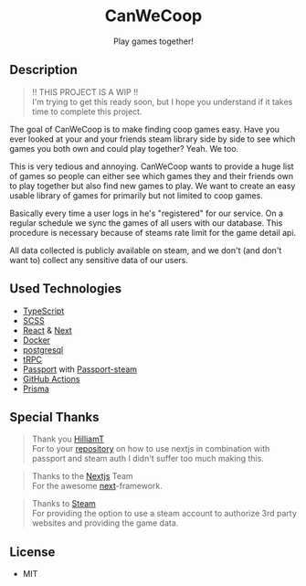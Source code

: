 <div align=center>
  <h1>CanWeCoop</h1>
  <p>Play games together!</p>
</div>

## Description
> !! THIS PROJECT IS A WIP !! </br>
> I'm trying to get this ready soon, but I hope you understand if it takes time to complete this project.

The goal of CanWeCoop is to make finding coop games easy. Have you ever looked at your and your friends steam library side by side to see which games you both own and could play together? Yeah. We too.

This is very tedious and annoying. CanWeCoop wants to provide a huge list of games so people can either see which games they and their friends own to play together but also find new games to play. We want to create an easy usable library of games for primarily but not limited to coop games.

Basically every time a user logs in he's "registered" for our service. On a regular schedule we sync the games of all users with our database. This procedure is necessary because of steams rate limit for the game detail api.

All data collected is publicly available on steam, and we don't (and don't want to) collect any sensitive data of our users. 


## Used Technologies
- [TypeScript](https://www.typescriptlang.org/)
- [SCSS](https://sass-lang.com/)
- [React](https://reactjs.org/) & [Next](https://nextjs.org/)
- [Docker](https://www.docker.com/)
- [postgresql](https://www.postgresql.org/)
- [tRPC](https://trpc.io/)
- [Passport](https://www.passportjs.org/) with [Passport-steam](https://www.passportjs.org/packages/passport-steam/)
- [GitHub Actions](https://docs.github.com/en/actions)
- [Prisma](https://www.prisma.io/)

## Special Thanks
> Thank you [HilliamT](https://github.com/HilliamT) </br>
> For to your [repository](https://github.com/HilliamT/nextjs-steam-auth) on how to use nextjs in combination with passport and steam auth I didn't suffer too much making this.

> Thanks to the [Nextjs](https://nextjs.org/) Team </br>
> For the awesome [next](https://nextjs.org/)-framework.

> Thanks to [Steam](https://store.steampowered.com/) </br>
> For providing the option to use a steam account to authorize 3rd party websites and providing the game data.

## License
- MIT
